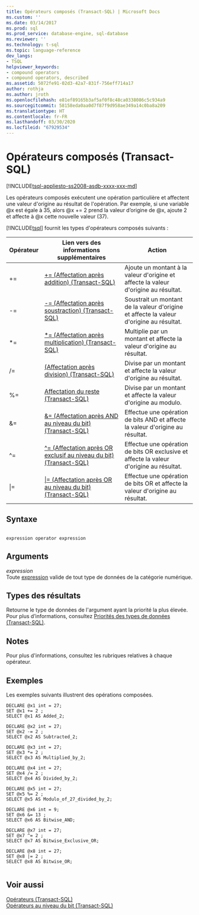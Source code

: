 ```yaml
---
title: Opérateurs composés (Transact-SQL) | Microsoft Docs
ms.custom: ''
ms.date: 03/14/2017
ms.prod: sql
ms.prod_service: database-engine, sql-database
ms.reviewer: ''
ms.technology: t-sql
ms.topic: language-reference
dev_langs:
- TSQL
helpviewer_keywords:
- compound operators
- compound operators, described
ms.assetid: 5072fe91-02d3-42a7-831f-756eff714a17
author: rothja
ms.author: jroth
ms.openlocfilehash: e81ef89165b3af5af0f8c48ca0338086c5c934a9
ms.sourcegitcommit: 58158eda0aa0d7f87f9d958ae349a14c0ba8a209
ms.translationtype: HT
ms.contentlocale: fr-FR
ms.lasthandoff: 03/30/2020
ms.locfileid: "67929534"
---
```

# <a name="compound-operators-transact-sql"></a>Opérateurs composés (Transact-SQL)
[!INCLUDE[tsql-appliesto-ss2008-asdb-xxxx-xxx-md](../../includes/tsql-appliesto-ss2008-asdb-xxxx-xxx-md.md)]

  Les opérateurs composés exécutent une opération particulière et affectent une valeur d'origine au résultat de l'opération. Par exemple, si une variable @x est égale à 35, alors @x += 2 prend la valeur d’origine de @x, ajoute 2 et affecte à @x cette nouvelle valeur (37).  
  
 [!INCLUDE[tsql](../../includes/tsql-md.md)] fournit les types d'opérateurs composés suivants :  
  
|Opérateur|Lien vers des informations  supplémentaires|Action|  
|--------------|------------------------------|------------|  
|+=|[+= &#40;Affectation après addition&#41; &#40;Transact-SQL&#41;](../../t-sql/language-elements/add-equals-transact-sql.md)|Ajoute un montant à la valeur d'origine et affecte la valeur d'origine au résultat.|  
|-=|[-= &#40;Affectation après soustraction&#41; &#40;Transact-SQL&#41;](../../t-sql/language-elements/subtract-equals-transact-sql.md)|Soustrait un montant de la valeur d'origine et affecte la valeur d'origine au résultat.|  
|*=|[&#42;= &#40;Affectation après multiplication&#41; &#40;Transact-SQL&#41;](../../t-sql/language-elements/multiply-equals-transact-sql.md)|Multiplie par un montant et affecte la valeur d'origine au résultat.|  
|/=|[&#40;Affectation après division&#41; &#40;Transact-SQL&#41;](../../t-sql/language-elements/divide-equals-transact-sql.md)|Divise par un montant et affecte la valeur d'origine au résultat.|  
|%=|[Affectation du reste &#40;Transact-SQL&#41;](../../t-sql/language-elements/modulo-equals-transact-sql.md)|Divise par un montant et affecte la valeur d'origine au modulo.|  
|&=|[&= &#40;Affectation après AND au niveau du bit&#41; &#40;Transact-SQL&#41;](../../t-sql/language-elements/bitwise-and-equals-transact-sql.md)|Effectue une opération de bits AND et affecte la valeur d'origine au résultat.|  
|^=|[^= &#40;Affectation après OR exclusif au niveau du bit&#41; &#40;Transact-SQL&#41;](../../t-sql/language-elements/bitwise-exclusive-or-equals-transact-sql.md)|Effectue une opération de bits OR exclusive et affecte la valeur d'origine au résultat.|  
|&#124;=|[&#124;= &#40;Affectation après OR au niveau du bit&#41; &#40;Transact-SQL&#41;](../../t-sql/language-elements/bitwise-or-equals-transact-sql.md)|Effectue une opération de bits OR et affecte la valeur d'origine au résultat.|  
  
## <a name="syntax"></a>Syntaxe  
  
```  
  
expression operator expression  
```  
  
## <a name="arguments"></a>Arguments  
 *expression*  
 Toute [expression](../../t-sql/language-elements/expressions-transact-sql.md) valide de tout type de données de la catégorie numérique.  
  
## <a name="result-types"></a>Types des résultats  
 Retourne le type de données de l'argument ayant la priorité la plus élevée. Pour plus d’informations, consultez [Priorités des types de données &#40;Transact-SQL&#41;](../../t-sql/data-types/data-type-precedence-transact-sql.md).  
  
## <a name="remarks"></a>Notes  
 Pour plus d'informations, consultez les rubriques relatives à chaque opérateur.  
  
## <a name="examples"></a>Exemples  
 Les exemples suivants illustrent des opérations composées.  
  
```  
DECLARE @x1 int = 27;  
SET @x1 += 2 ;  
SELECT @x1 AS Added_2;  
  
DECLARE @x2 int = 27;  
SET @x2 -= 2 ;  
SELECT @x2 AS Subtracted_2;  
  
DECLARE @x3 int = 27;  
SET @x3 *= 2 ;  
SELECT @x3 AS Multiplied_by_2;  
  
DECLARE @x4 int = 27;  
SET @x4 /= 2 ;  
SELECT @x4 AS Divided_by_2;  
  
DECLARE @x5 int = 27;  
SET @x5 %= 2 ;  
SELECT @x5 AS Modulo_of_27_divided_by_2;  
  
DECLARE @x6 int = 9;  
SET @x6 &= 13 ;  
SELECT @x6 AS Bitwise_AND;  
  
DECLARE @x7 int = 27;  
SET @x7 ^= 2 ;  
SELECT @x7 AS Bitwise_Exclusive_OR;  
  
DECLARE @x8 int = 27;  
SET @x8 |= 2 ;  
SELECT @x8 AS Bitwise_OR;  
  
```  
  
## <a name="see-also"></a>Voir aussi  
 [Opérateurs &#40;Transact-SQL&#41;](../../t-sql/language-elements/operators-transact-sql.md)   
 [Opérateurs au niveau du bit &#40;Transact-SQL&#41;](../../t-sql/language-elements/bitwise-operators-transact-sql.md)  
  
  
